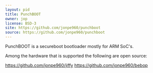 ```yaml
---
layout: pid
title: PunchBOOT
owner: jop
license: BSD-3
site: https://github.com/jonpe960/punchboot
source: https://github.com/jonpe960/punchboot
---
```


PunchBOOT is a secureboot bootloader mostly for ARM SoC's.

Among the hardware that is supported the following are open source:

https://github.com/jonpe960/jiffy
https://github.com/jonpe960/bebop

